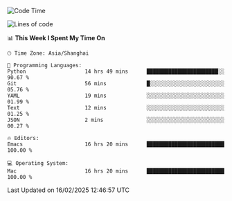 <!--START_SECTION:waka-->
![Code Time](http://img.shields.io/badge/Code%20Time-2%2C533%20hrs%204%20mins-blue)

![Lines of code](https://img.shields.io/badge/From%20Hello%20World%20I%27ve%20Written-335.2%20thousand%20lines%20of%20code-blue)

📊 **This Week I Spent My Time On** 

```text
🕑︎ Time Zone: Asia/Shanghai

💬 Programming Languages: 
Python                   14 hrs 49 mins      ███████████████████████░░   90.67 % 
Git                      56 mins             █░░░░░░░░░░░░░░░░░░░░░░░░   05.76 % 
YAML                     19 mins             ░░░░░░░░░░░░░░░░░░░░░░░░░   01.99 % 
Text                     12 mins             ░░░░░░░░░░░░░░░░░░░░░░░░░   01.25 % 
JSON                     2 mins              ░░░░░░░░░░░░░░░░░░░░░░░░░   00.27 % 

🔥 Editors: 
Emacs                    16 hrs 20 mins      █████████████████████████   100.00 % 

💻 Operating System: 
Mac                      16 hrs 20 mins      █████████████████████████   100.00 % 
```


 Last Updated on 16/02/2025 12:46:57 UTC
<!--END_SECTION:waka-->
